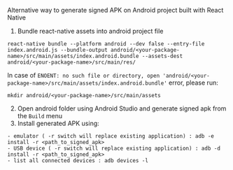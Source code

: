 Alternative way to generate signed APK on Android project built with React Native


1) Bundle react-native assets into android project file
```
react-native bundle --platform android --dev false --entry-file index.android.js --bundle-output android/<your-package-name>/src/main/assets/index.android.bundle --assets-dest android/<your-package-name>/src/main/res/
```
In case of `ENOENT: no such file or directory, open 'android/<your-package-name>/src/main/assets/index.android.bundle'` error, please run:
```
mkdir android/<your-package-name>/src/main/assets
```
2) Open android folder using Android Studio and generate signed apk from the `Build` menu
3) Install generated APK using:
```
- emulator ( -r switch will replace existing application) : adb -e install -r <path_to_signed_apk>
- USB device ( -r switch will replace existing application) : adb -d install -r <path_to_signed_apk>
- list all connected devices : adb devices -l
```
